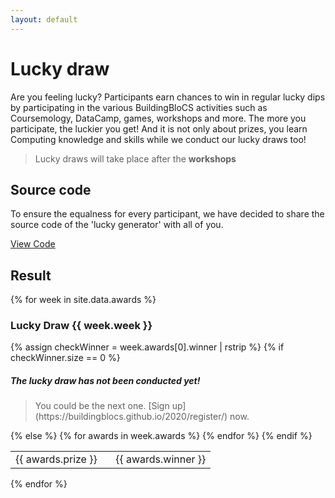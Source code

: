 ```yaml
---
layout: default
---
```



# Lucky draw

Are you feeling lucky? Participants earn chances to win in regular lucky dips by participating in the various BuildingBloCS activities such as Coursemology, DataCamp, games, workshops and more. The more you participate, the luckier you get! And it is not only about prizes, you learn Computing knowledge and skills while we conduct our lucky draws too!

>Lucky draws will take place after the **workshops**

<!-- Do visit [classdo.com](https://classdo.com) and witness the lucky draw unfold. -->


## Source code

To ensure the equalness for every participant, we have decided to share the source code of the 'lucky generator' with all of you.

<a class="btn" href="https://github.com/buildingblocs/2020/blob/master/luckydraw.py">View Code</a>

## Result
{% for week in site.data.awards %}
<h3>Lucky Draw {{ week.week }}</h3>
<!--<a class="btn" href="{{ site.baseurl }}/pre-event/luckydraw/video#{{week.week}}">Video</a>-->
<table>
    {% assign checkWinner = week.awards[0].winner | rstrip %}
    {% if checkWinner.size == 0 %}
        <h5>The lucky draw has not been conducted yet!</h5>
        <blockquote><p>You could be the next one. [Sign up](https://buildingblocs.github.io/2020/register/) now.</p></blockquote>
    {% else %}
        {% for awards in week.awards %}
            <tr>
                <td width="50%">{{ awards.prize }}</td>
                <td width="50%">{{ awards.winner }}</td>
            </tr>
        {% endfor %}
    {% endif %}
</table>
{% endfor %}


